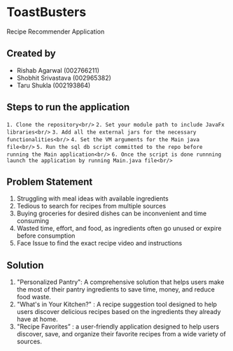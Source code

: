 # ToastBusters
Recipe Recommender Application

## Created by 
- Rishab Agarwal (002766211)
- Shobhit Srivastava (002965382)
- Taru Shukla (002193864)

## Steps to run the application
`1. Clone the repository<br/>`
 `2. Set your module path to include JavaFx libraries<br/>`
  `3. Add all the external jars for the necessary functionalities<br/>`
 `4. Set the VM arguments for the Main java file<br/>`
  `5. Run the sql db script committed to the repo before running the Main application<br/>`
 `6. Once the script is done runnning launch the application by running Main.java file<br/>`
  
  
 ## Problem Statement
 1. Struggling with meal ideas with available ingredients
 2. Tedious to search for recipes from multiple sources
 3. Buying groceries for desired dishes can be inconvenient and time consuming
 4. Wasted time, effort, and food, as ingredients often go unused or expire before consumption
 5. Face Issue to find the exact recipe video and instructions
 
 ## Solution
 1. "Personalized Pantry": A comprehensive solution that helps users make the most of their pantry ingredients to save time, money, and reduce food waste.
 2. "What's in Your Kitchen?" : A recipe suggestion tool designed to help users discover delicious recipes based on the ingredients they already have at home. 
 3. "Recipe Favorites” : a user-friendly application designed to help users discover, save, and organize their favorite recipes from a wide variety of sources. 
 
 
